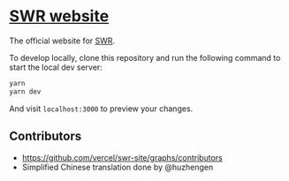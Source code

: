 # [SWR website](https://swr.vercel.app)

The official website for [SWR](https://github.com/vercel/swr).

To develop locally, clone this repository and run the following command to start the local dev server:

```bash
yarn
yarn dev
```

And visit `localhost:3000` to preview your changes.

## Contributors

- https://github.com/vercel/swr-site/graphs/contributors
- Simplified Chinese translation done by @huzhengen
